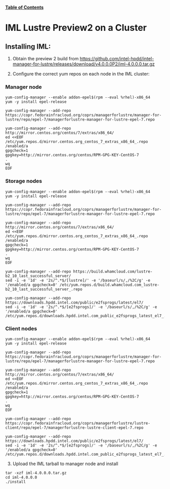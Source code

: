 [**Table of Contents**](index.md)

# IML Lustre Preview2 on a Cluster

## Installing IML:

1. Obtain the preview 2 build from https://github.com/intel-hpdd/intel-manager-for-lustre/releases/download/v4.0.0.0P2/iml-4.0.0.0.tar.gz

2. Configure the correct yum repos on each node in the IML cluster:

### Manager node

```
yum-config-manager --enable addon-epel$(rpm --eval %rhel)-x86_64
yum -y install epel-release

yum-config-manager --add-repo https://copr.fedorainfracloud.org/coprs/managerforlustre/manager-for-lustre/repo/epel-7/managerforlustre-manager-for-lustre-epel-7.repo

yum-config-manager --add-repo http://mirror.centos.org/centos/7/extras/x86_64/
ed <<EOF /etc/yum.repos.d/mirror.centos.org_centos_7_extras_x86_64_.repo
/enabled/a
gpgcheck=1
gpgkey=http://mirror.centos.org/centos/RPM-GPG-KEY-CentOS-7
.
wq
EOF
```

### Storage nodes

```
yum-config-manager --enable addon-epel$(rpm --eval %rhel)-x86_64
yum -y install epel-release

yum-config-manager --add-repo https://copr.fedorainfracloud.org/coprs/managerforlustre/manager-for-lustre/repo/epel-7/managerforlustre-manager-for-lustre-epel-7.repo

yum-config-manager --add-repo http://mirror.centos.org/centos/7/extras/x86_64/
ed <<EOF /etc/yum.repos.d/mirror.centos.org_centos_7_extras_x86_64_.repo
/enabled/a
gpgcheck=1
gpgkey=http://mirror.centos.org/centos/RPM-GPG-KEY-CentOS-7
.
wq
EOF

yum-config-manager --add-repo https://build.whamcloud.com/lustre-b2_10_last_successful_server/
sed -i -e '1d' -e '2s/^.*$/[lustre]/' -e '/baseurl/s/,/%2C/g' -e '/enabled/a gpgcheck=0' /etc/yum.repos.d/build.whamcloud.com_lustre-b2_10_last_successful_server_.repo

yum-config-manager --add-repo https://downloads.hpdd.intel.com/public/e2fsprogs/latest/el7/
sed -i -e '1d' -e '2s/^.*$/[e2fsprogs]/' -e '/baseurl/s/,/%2C/g' -e '/enabled/a gpgcheck=0' /etc/yum.repos.d/downloads.hpdd.intel.com_public_e2fsprogs_latest_el7_.repo
```

### Client nodes

```
yum-config-manager --enable addon-epel$(rpm --eval %rhel)-x86_64
yum -y install epel-release

yum-config-manager --add-repo https://copr.fedorainfracloud.org/coprs/managerforlustre/manager-for-lustre/repo/epel-7/managerforlustre-manager-for-lustre-epel-7.repo

yum-config-manager --add-repo http://mirror.centos.org/centos/7/extras/x86_64/
ed <<EOF /etc/yum.repos.d/mirror.centos.org_centos_7_extras_x86_64_.repo
/enabled/a
gpgcheck=1
gpgkey=http://mirror.centos.org/centos/RPM-GPG-KEY-CentOS-7
.
wq
EOF

yum-config-manager --add-repo https://copr.fedorainfracloud.org/coprs/managerforlustre/lustre-client/repo/epel-7/managerforlustre-lustre-client-epel-7.repo

yum-config-manager --add-repo https://downloads.hpdd.intel.com/public/e2fsprogs/latest/el7/
sed -i -e '1d' -e '2s/^.*$/[e2fsprogs]/' -e '/baseurl/s/,/%2C/g' -e '/enabled/a gpgcheck=0' /etc/yum.repos.d/downloads.hpdd.intel.com_public_e2fsprogs_latest_el7_.repo
```

3. Upload the IML tarball to manager node and install

```
tar -xzf iml-4.0.0.0.tar.gz
cd iml-4.0.0.0
./install
```